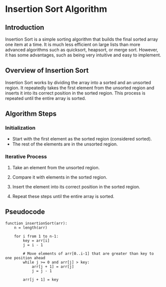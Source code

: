 # Insertion Sort Algorithm

## Introduction

Insertion Sort is a simple sorting algorithm that builds the final sorted array one item at a time. It is much less efficient on large lists than more advanced algorithms such as quicksort, heapsort, or merge sort. However, it has some advantages, such as being very intuitive and easy to implement.

## Overview of Insertion Sort

Insertion Sort works by dividing the array into a sorted and an unsorted region. It repeatedly takes the first element from the unsorted region and inserts it into its correct position in the sorted region. This process is repeated until the entire array is sorted.

## Algorithm Steps

### Initialization

-   Start with the first element as the sorted region (considered sorted).
-   The rest of the elements are in the unsorted region.

### Iterative Process

1. Take an element from the unsorted region.
2. Compare it with elements in the sorted region.
3. Insert the element into its correct position in the sorted region.

4. Repeat these steps until the entire array is sorted.

## Pseudocode

```plaintext
function insertionSort(arr):
    n = length(arr)

    for i from 1 to n-1:
        key = arr[i]
        j = i - 1

        # Move elements of arr[0..i-1] that are greater than key to one position ahead
        while j >= 0 and arr[j] > key:
            arr[j + 1] = arr[j]
            j = j - 1

        arr[j + 1] = key
```

